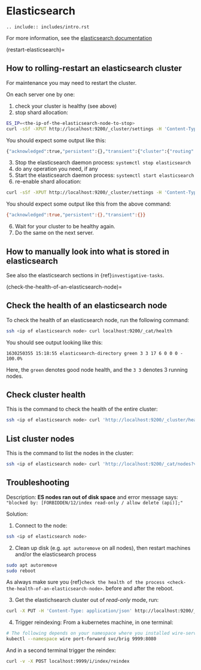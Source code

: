 # Elasticsearch

```{eval-rst}
.. include:: includes/intro.rst
```

For more information, see the [elasticsearch
documentation](https://www.elastic.co/guide/en/elasticsearch/reference/current/index.html)

(restart-elasticsearch)=

## How to rolling-restart an elasticsearch cluster

For maintenance you may need to restart the cluster.

On each server one by one:

1. check your cluster is healthy (see above)
2. stop shard allocation:

```sh
ES_IP=<the-ip-of-the-elasticsearch-node-to-stop>
curl -sSf -XPUT http://localhost:9200/_cluster/settings -H 'Content-Type: application/json' -d "{ \"transient\" : {\"cluster.routing.allocation.exclude._ip\": \"$ES_IP\" }}"; echo;
```

You should expect some output like this:

```sh
{"acknowledged":true,"persistent":{},"transient":{"cluster":{"routing":{"allocation":{"exclude":{"_ip":"<SOME-IP-ADDRESS>"}}}}}}
```

3. Stop the elasticsearch daemon process: `systemctl stop elasticsearch`
4. do any operation you need, if any
5. Start the elasticsearch daemon process: `systemctl start elasticsearch`
6. re-enable shard allocation:

```sh
curl -sSf -XPUT http://localhost:9200/_cluster/settings -H 'Content-Type: application/json' -d "{ \"transient\" : {\"cluster.routing.allocation.exclude._ip\": null }}"; echo;
```

You should expect some output like this from the above command:

```sh
{"acknowledged":true,"persistent":{},"transient":{}}
```

6. Wait for your cluster to be healthy again.
7. Do the same on the next server.

## How to manually look into what is stored in elasticsearch

See also the elasticsearch sections in {ref}`investigative-tasks`.

(check-the-health-of-an-elasticsearch-node)=

## Check the health of an elasticsearch node

To check the health of an elasticsearch node, run the following command:

```sh
ssh <ip of elasticsearch node> curl localhost:9200/_cat/health
```

You should see output looking like this:

```
1630250355 15:18:55 elasticsearch-directory green 3 3 17 6 0 0 0 - 100.0%
```

Here, the `green` denotes good node health, and the `3 3` denotes 3 running nodes.

## Check cluster health

This is the command to check the health of the entire cluster:

```sh
ssh <ip of elasticsearch node> curl 'http://localhost:9200/_cluster/health?pretty'
```

## List cluster nodes

This is the command to list the nodes in the cluster:

```sh
ssh <ip of elasticsearch node> curl 'http://localhost:9200/_cat/nodes?v&h=id,ip,name'
```

## Troubleshooting

Description:
**ES nodes ran out of disk space** and error message says: `"blocked by: [FORBIDDEN/12/index read-only / allow delete (api)];"`

Solution:

1. Connect to the node:

```sh
ssh <ip of elasticsearch node>
```

2. Clean up disk (e.g. `apt autoremove` on all nodes), then restart machines and/or the elasticsearch process

```sh
sudo apt autoremove
sudo reboot
```

As always make sure you {ref}`check the health of the process <check-the-health-of-an-elasticsearch-node>`. before and after the reboot.

3. Get the elastichsearch cluster out of *read-only* mode, run:

```sh
curl -X PUT -H 'Content-Type: application/json' http://localhost:9200/_all/_settings -d '{"index.blocks.read_only_allow_delete": null}'
```

4. Trigger reindexing: From a kubernetes machine, in one terminal:

```sh
# The following depends on your namespace where you installed wire-server. By default the namespace is called 'wire'.
kubectl --namespace wire port-forward svc/brig 9999:8080
```

And in a second terminal trigger the reindex:

```sh
curl -v -X POST localhost:9999/i/index/reindex
```
